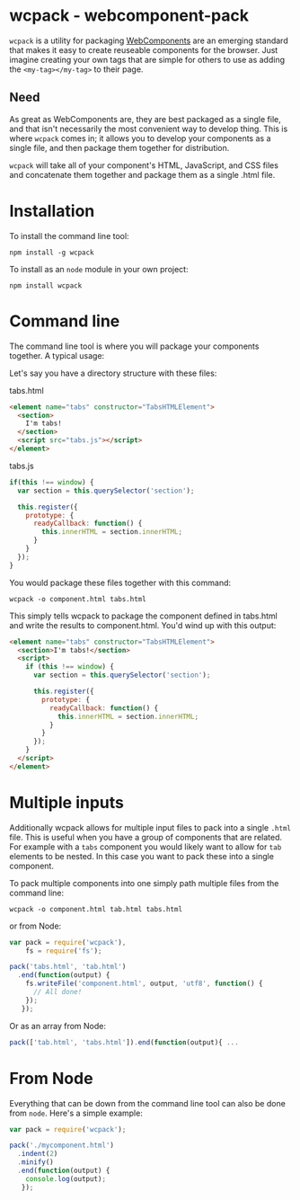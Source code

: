 # wcpack - webcomponent-pack
`wcpack` is a utility for packaging [WebComponents](http://www.w3.org/TR/components-intro/) are an emerging standard that makes it easy to create reuseable components for the browser. Just imagine creating your own tags that are simple for others to use as adding the `<my-tag></my-tag>` to their page.

## Need
As great as WebComponents are, they are best packaged as a single file, and that isn't necessarily the most convenient way to develop thing. This is where `wcpack` comes in; it allows you to develop your components as a single file, and then package them together for distribution.

`wcpack` will take all of your component's HTML, JavaScript, and CSS files and concatenate them together and package them as a single .html file.

# Installation
To install the command line tool:
```
npm install -g wcpack
```

To install as an `node` module in your own project:
```
npm install wcpack
```

# Command line
The command line tool is where you will package your components together. A typical usage:

Let's say you have a directory structure with these files:

tabs.html
```html
<element name="tabs" constructor="TabsHTMLElement">
  <section>
    I'm tabs!
  </section>
  <script src="tabs.js"></script>
</element>
```

tabs.js
```javascript
if(this !== window) {
  var section = this.querySelector('section');

  this.register({
    prototype: {
      readyCallback: function() {
        this.innerHTML = section.innerHTML;
      }
    }
  });
}
```

You would package these files together with this command:
```
wcpack -o component.html tabs.html
```

This simply tells wcpack to package the component defined in tabs.html and write the results to component.html. You'd wind up with this output:
```html
<element name="tabs" constructor="TabsHTMLElement">
  <section>I'm tabs!</section>
  <script>
    if (this !== window) {
      var section = this.querySelector('section');

      this.register({
        prototype: {
          readyCallback: function() {
            this.innerHTML = section.innerHTML;
          }
        }
      });
    }
  </script>
</element>
```

# Multiple inputs
Additionally wcpack allows for multiple input files to pack into a single `.html` file. This is useful when you have a group of components that are related. For example with a `tabs` component you would likely want to allow for `tab` elements to be nested. In this case you want to pack these into a single component.

To pack multiple components into one simply path multiple files from the command line:

```
wcpack -o component.html tab.html tabs.html
```

or from Node:
```javascript
var pack = require('wcpack'),
    fs = require('fs');

pack('tabs.html', 'tab.html')
  .end(function(output) {
    fs.writeFile('component.html', output, 'utf8', function() {
      // All done!
    });
   });
```

Or as an array from Node:

```javascript
pack(['tab.html', 'tabs.html']).end(function(output){ ...
```

# From Node
Everything that can be down from the command line tool can also be done from `node`. Here's a simple example:

```javascript
var pack = require('wcpack');

pack('./mycomponent.html')
  .indent(2)
  .minify()
  .end(function(output) {
    console.log(output);
   });
```
